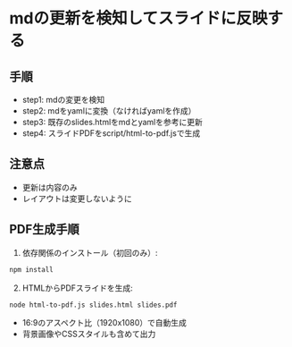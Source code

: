 # mdの更新を検知してスライドに反映する

## 手順

- step1: mdの変更を検知
- step2: mdをyamlに変換（なければyamlを作成）
- step3: 既存のslides.htmlをmdとyamlを参考に更新
- step4: スライドPDFをscript/html-to-pdf.jsで生成

## 注意点

- 更新は内容のみ
- レイアウトは変更しないように

## PDF生成手順

1. 依存関係のインストール（初回のみ）:
```bash
npm install
```

2. HTMLからPDFスライドを生成:
```bash
node html-to-pdf.js slides.html slides.pdf
```

- 16:9のアスペクト比（1920x1080）で自動生成
- 背景画像やCSSスタイルも含めて出力
